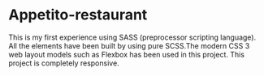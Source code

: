 # Appetito-restaurant

This is my first experience using SASS (preprocessor scripting language).
All the elements have been built by using pure SCSS.The modern CSS 3 web layout models such as Flexbox has been used in this project.
This project is completely responsive.
